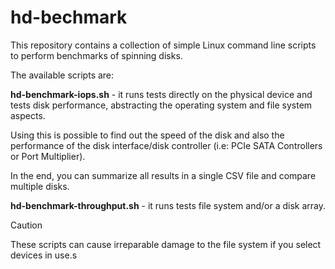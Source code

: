 # hd-bechmark

This repository contains a collection of simple Linux command line scripts to perform benchmarks of spinning disks.

The available scripts are:

**hd-benchmark-iops.sh** - it runs tests directly on the physical device and tests disk performance, abstracting the operating system and file system aspects.

Using this is possible to find out the speed of the disk and also the performance of the disk interface/disk controller (i.e: PCIe SATA Controllers or Port Multiplier).

In the end, you can summarize all results in a single CSV file and compare multiple disks.

**hd-benchmark-throughput.sh** - it runs tests file system and/or a disk array.

> [!CAUTION]
> These scripts can cause irreparable damage to the file system if you select devices in use.s
